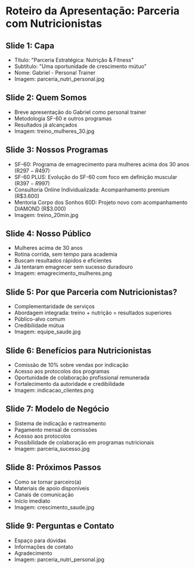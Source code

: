 # Roteiro da Apresentação: Parceria com Nutricionistas

## Slide 1: Capa
- Título: "Parceria Estratégica: Nutrição & Fitness"
- Subtítulo: "Uma oportunidade de crescimento mútuo"
- Nome: Gabriel - Personal Trainer
- Imagem: parceria_nutri_personal.jpg

## Slide 2: Quem Somos
- Breve apresentação do Gabriel como personal trainer
- Metodologia SF-60 e outros programas
- Resultados já alcançados
- Imagem: treino_mulheres_30.jpg

## Slide 3: Nossos Programas
- SF-60: Programa de emagrecimento para mulheres acima dos 30 anos (R$297-R$497)
- SF-60 PLUS: Evolução do SF-60 com foco em definição muscular (R$397-R$997)
- Consultoria Online Individualizada: Acompanhamento premium (R$3.600)
- Mentoria Corpo dos Sonhos 60D: Projeto novo com acompanhamento DIAMOND (R$3.000)
- Imagem: treino_20min.jpg

## Slide 4: Nosso Público
- Mulheres acima de 30 anos
- Rotina corrida, sem tempo para academia
- Buscam resultados rápidos e eficientes
- Já tentaram emagrecer sem sucesso duradouro
- Imagem: emagrecimento_mulheres.png

## Slide 5: Por que Parceria com Nutricionistas?
- Complementaridade de serviços
- Abordagem integrada: treino + nutrição = resultados superiores
- Público-alvo comum
- Credibilidade mútua
- Imagem: equipe_saude.jpg

## Slide 6: Benefícios para Nutricionistas
- Comissão de 10% sobre vendas por indicação
- Acesso aos protocolos dos programas
- Oportunidade de colaboração profissional remunerada
- Fortalecimento da autoridade e credibilidade
- Imagem: indicacao_clientes.png

## Slide 7: Modelo de Negócio
- Sistema de indicação e rastreamento
- Pagamento mensal de comissões
- Acesso aos protocolos
- Possibilidade de colaboração em programas nutricionais
- Imagem: parceria_sucesso.jpg

## Slide 8: Próximos Passos
- Como se tornar parceiro(a)
- Materiais de apoio disponíveis
- Canais de comunicação
- Início imediato
- Imagem: crescimento_saude.jpg

## Slide 9: Perguntas e Contato
- Espaço para dúvidas
- Informações de contato
- Agradecimento
- Imagem: parceria_nutri_personal.jpg

